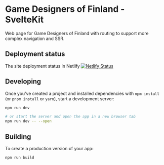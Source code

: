 # Game Designers of Finland - SvelteKit

Web page for Game Designers of Finland with routing to support more complex navigation and SSR.

## Deployment status

The site deployment status in Netlify
[![Netlify Status](https://api.netlify.com/api/v1/badges/f419e471-5aa7-42ec-809f-5ccf1d947786/deploy-status)](https://app.netlify.com/sites/gdof/deploys)

## Developing

Once you've created a project and installed dependencies with `npm install` (or `pnpm install` or `yarn`), start a development server:

```bash
npm run dev

# or start the server and open the app in a new browser tab
npm run dev -- --open
```

## Building

To create a production version of your app:

```bash
npm run build
```
